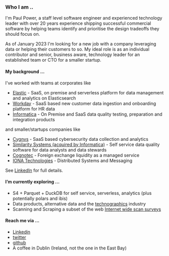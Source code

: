 


### Who I am ..
I'm Paul Power, a staff level software engineer and experienced technology leader with over 20 years experience shipping successful commercial software by helping teams identify and prioritise the design tradeoffs they should focus on.

As of January 2023 I'm looking for a new job with a company leveraging data or helping their customers to so. My ideal role is as an individual contributor and senior, business aware, technology leader for an established team or CTO for a smaller startup. 


#### My background ...
I've worked with teams at corporates like 
* [Elastic](https://www.linkedin.com/company/elastic/) - SaaS, on premise and serverless platform for data management and analytics on Elasticsearch
* [Workday](https://www.linkedin.com/company/workday/) - SaaS based new customer data ingestion and onboarding platform for HR data
* [Informatica](https://www.linkedin.com/company/informatica/) - On Premise and SaaS data quality testing, preparation and integration products

and smaller/startups companies like
* [Cygnvs](https://www.linkedin.com/company/cygnvs/) - SaaS based cybersecurity data collection and analytics
* [Similarity Systems (acquired by Informatica)](https://www.linkedin.com/company/informatica/) - Self service data quality software for data analysts and data stewards
* [Cognotec](https://www.linkedin.com/company/cognotec/) - Foreign exchange liquidity as a managed service
* [IONA Technologies](https://en.wikipedia.org/wiki/IONA_Technologies) - Distributed Systems and Messaging

See [LinkedIn](https://www.linkedin.com/in/paulpower/) for full details.

#### I’m currently exploring ...
* S4 + Parquet + DuckDB for self service, serverless, analytics (plus potentially polars and ibis)
* Data products, alternative data and the [technographics](https://www.semrush.com/blog/technographics/) industry
* Scanning and Scraping a subset of the web [Internet wide scan surveys](https://securitytrails.com/blog/internet-scanning)


#### Reach me via ...
* [Linkedin](https://www.linkedin.com/in/paulpower/?originalSubdomain=ie)
* [twitter](https://www.twitter.com/peerside)
* [github](https://github.com/)
* A coffee in Dublin (Ireland, not the one in the East Bay)


